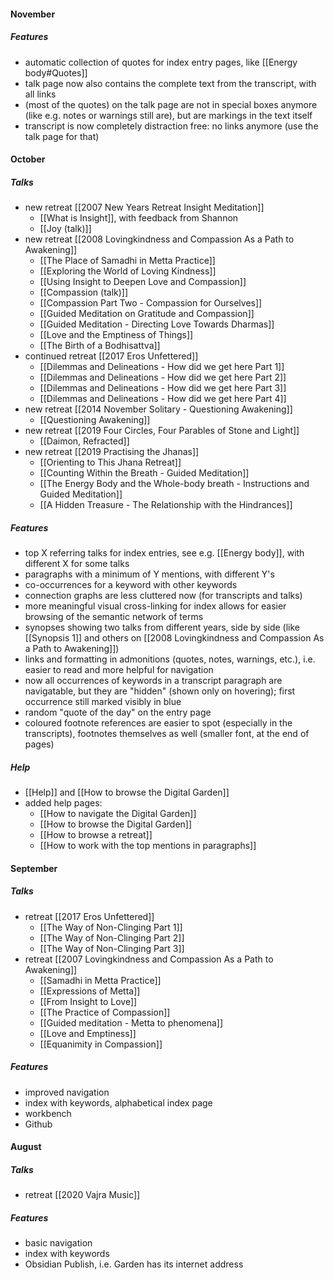 #### November
##### Features
- automatic collection of quotes for index entry pages, like [[Energy body#Quotes]]
- talk page now also contains the complete text from the transcript, with all links
- (most of the quotes) on the talk page are not in special boxes anymore (like e.g. notes or warnings still are), but are markings in the text itself
- transcript is now completely distraction free: no links anymore (use the talk page for that)

#### October
##### Talks
- new retreat [[2007 New Years Retreat Insight Meditation]]
	- [[What is Insight]], with feedback from Shannon
	- [[Joy (talk)]]
-  new retreat [[2008 Lovingkindness and Compassion As a Path to Awakening]]
	- [[The Place of Samadhi in Metta Practice]]
	- [[Exploring the World of Loving Kindness]]
	- [[Using Insight to Deepen Love and Compassion]]
	- [[Compassion (talk)]]
	- [[Compassion Part Two - Compassion for Ourselves]]
	- [[Guided Meditation on Gratitude and Compassion]]
	- [[Guided Meditation - Directing Love Towards Dharmas]]
	- [[Love and the Emptiness of Things]]
	- [[The Birth of a Bodhisattva]]
- continued retreat [[2017 Eros Unfettered]]
	- [[Dilemmas and Delineations - How did we get here Part 1]]
	- [[Dilemmas and Delineations - How did we get here Part 2]]
	- [[Dilemmas and Delineations - How did we get here Part 3]]
	- [[Dilemmas and Delineations - How did we get here Part 4]]
- new retreat [[2014 November Solitary - Questioning Awakening]]
	- [[Questioning Awakening]]
- new retreat [[2019 Four Circles, Four Parables of Stone and Light]]
	- [[Daimon, Refracted]]
- new retreat [[2019 Practising the Jhanas]]
	- [[Orienting to This Jhana Retreat]]
	- [[Counting Within the Breath - Guided Meditation]]
	- [[The Energy Body and the Whole-body breath - Instructions and Guided Meditation]]
	- [[A Hidden Treasure - The Relationship with the Hindrances]]

##### Features
- top X referring talks for index entries, see e.g. [[Energy body]], with different X for some talks
- paragraphs with a minimum of Y mentions, with different Y's
- co-occurrences for a keyword with other keywords
- connection graphs are less cluttered now (for transcripts and talks)
- more meaningful visual cross-linking for index allows for easier browsing of the semantic network of terms
- synopses showing two talks from different years, side by side (like [[Synopsis 1]] and others on [[2008 Lovingkindness and Compassion As a Path to Awakening]])
- links and formatting in admonitions (quotes, notes, warnings, etc.), i.e. easier to read and more helpful for navigation
- now all occurrences of keywords in a transcript paragraph are navigatable, but they are "hidden" (shown only on hovering); first occurrence still marked visibly in blue
- random "quote of the day" on the entry page
- coloured footnote references are easier to spot (especially in the transcripts), footnotes themselves as well (smaller font, at the end of pages)

##### Help
- [[Help]] and [[How to browse the Digital Garden]]
- added help pages:
	- [[How to navigate the Digital Garden]]
	- [[How to browse the Digital Garden]]
	- [[How to browse a retreat]]
	- [[How to work with the top mentions in paragraphs]]

#### September
##### Talks
- retreat [[2017 Eros Unfettered]]
	- [[The Way of Non-Clinging Part 1]]
	- [[The Way of Non-Clinging Part 2]]
	- [[The Way of Non-Clinging Part 3]]
- retreat [[2007 Lovingkindness and Compassion As a Path to Awakening]]
	- [[Samadhi in Metta Practice]]
	- [[Expressions of Metta]]
	- [[From Insight to Love]]
	- [[The Practice of Compassion]]
	- [[Guided meditation - Metta to phenomena]]
	- [[Love and Emptiness]]
	- [[Equanimity in Compassion]]

##### Features
- improved navigation
- index with keywords, alphabetical index page
- workbench
- Github

#### August
##### Talks
- retreat [[2020 Vajra Music]]
##### Features
- basic  navigation
- index with keywords
- Obsidian Publish, i.e. Garden has its internet address

